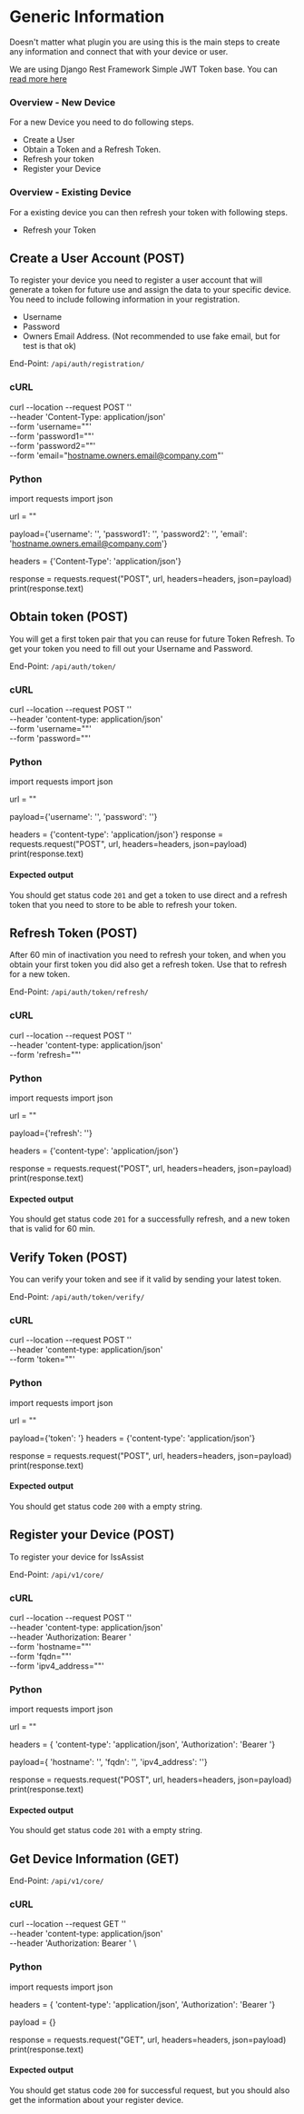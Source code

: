 # Generic Information
Doesn't matter what plugin you are using this is the main steps to create any information and connect that with your device or user.

We are using Django Rest Framework Simple JWT Token base. You can [read more here](https://github.com/jazzband/djangorestframework-simplejwt)

### Overview - New Device
For a new Device you need to do following steps.
* Create a User
* Obtain a Token and a Refresh Token.
* Refresh your token
* Register your Device

### Overview - Existing Device
For a existing device you can then refresh your token with following steps.
* Refresh your Token

## Create a User Account (POST)
To register your device you need to register a user account that will generate a token for future use and assign the data to your specific device.
You need to include following information in your registration.
- Username
- Password
- Owners Email Address. (Not recommended to use fake email, but for test is that ok)

End-Point: `/api/auth/registration/`

### cURL
curl --location --request POST '<issAssist URL>' \
--header 'Content-Type: application/json' \
--form 'username="<device>"' \
--form 'password1="<Password>"' \
--form 'password2="<Password>"' \
--form 'email="<hostname.owners.email@company.com>"'

### Python
import requests
import json

url = "<issAssist URL>"

payload={'username': '<Device Name>',
'password1': '<Password>',
'password2': '<Password>',
'email': '<hostname.owners.email@company.com>'}

headers = {'Content-Type': 'application/json'}

response = requests.request("POST", url, headers=headers, json=payload)
print(response.text)

## Obtain token (POST)
You will get a first token pair that you can reuse for future Token Refresh.
To get your token you need to fill out your Username and Password.

End-Point: `/api/auth/token/`

### cURL
curl --location --request POST '<issAssist URL>' \
--header 'content-type: application/json' \
--form 'username="<device>"' \
--form 'password="<Password>"'

### Python
import requests
import json

url = "<issAssist URL>"

payload={'username': '<device name>', 'password': '<Password>'}

headers = {'content-type': 'application/json'}
response = requests.request("POST", url, headers=headers, json=payload)
print(response.text)

#### Expected output
You should get status code `201` and get a token to use direct and a refresh token that you need to store to be able to refresh your token.

## Refresh Token (POST)
After 60 min of inactivation you need to refresh your token, and when you obtain your first token you did also get a refresh token.
Use that to refresh for a new token.

End-Point: `/api/auth/token/refresh/`

### cURL
curl --location --request POST '<issAssist URL>' \
--header 'content-type: application/json' \
--form 'refresh="<Refresh Token>"'

### Python
import requests
import json

url = "<issAssist URL>"

payload={'refresh': '<refresh token>'}

headers = {'content-type': 'application/json'}

response = requests.request("POST", url, headers=headers, json=payload)
print(response.text)

#### Expected output
You should get status code `201` for a successfully refresh, and a new token that is valid for 60 min.

## Verify Token (POST)
You can verify your token and see if it valid by sending your latest token.

End-Point: `/api/auth/token/verify/`

### cURL
curl --location --request POST '<issAssist URL>' \
--header 'content-type: application/json' \
--form 'token="<Token>"'

### Python
import requests
import json

url = "<issAssist URL>"

payload={'token': <Token>'}
headers = {'content-type': 'application/json'}

response = requests.request("POST", url, headers=headers, json=payload)
print(response.text)

#### Expected output
You should get status code `200` with a empty string.

## Register your Device (POST)
To register your device for IssAssist

End-Point: `/api/v1/core/`

### cURL
curl --location --request POST '<issAssist URL>' \
--header 'content-type: application/json' \
--header 'Authorization: Bearer <Token>' \
--form 'hostname="<Hostname>"' \
--form 'fqdn="<Full Qualify Domain Name>"' \
--form 'ipv4_address="<IP Address>"'

### Python
import requests
import json

url = "<issAssist URL>"

headers = {
  'content-type': 'application/json',
  'Authorization': 'Bearer <Token>'}

payload={
  'hostname': '<Device Name>',
  'fqdn': '<Full Qualify Domain Name>',
  'ipv4_address': '<IP Address>'}

response = requests.request("POST", url, headers=headers, json=payload)
print(response.text)

#### Expected output
You should get status code `201` with a empty string.

## Get Device Information (GET)

End-Point: `/api/v1/core/`

### cURL
curl --location --request GET '<issAssist URL>' \
--header 'content-type: application/json' \
--header 'Authorization: Bearer <Token>' \

### Python
import requests
import json

headers = {
  'content-type': 'application/json',
  'Authorization': 'Bearer <Token>'}

payload = {}

response = requests.request("GET", url, headers=headers, json=payload)
print(response.text)

#### Expected output
You should get status code `200` for successful request, but you should also get the information about your register device.
